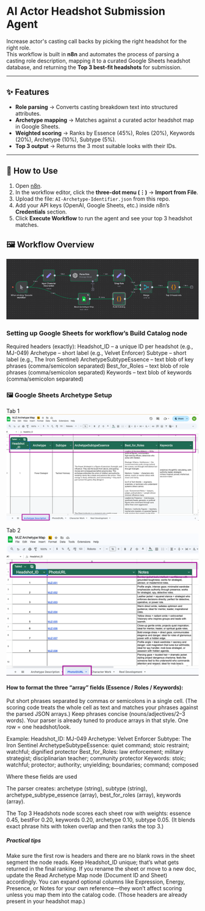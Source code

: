 # AI Actor Headshot Submission Agent

Increase actor's casting call backs by picking the right headshot for the right role.  
This workflow is built in **n8n** and automates the process of parsing a casting role description, mapping it to a curated Google Sheets headshot database, and returning the **Top 3 best-fit headshots** for submission.

---

## ✨ Features
- **Role parsing** → Converts casting breakdown text into structured attributes.  
- **Archetype mapping** → Matches against a curated actor headshot map in Google Sheets.  
- **Weighted scoring** → Ranks by Essence (45%), Roles (20%), Keywords (20%), Archetype (10%), Subtype (5%).  
- **Top 3 output** → Returns the 3 most suitable looks with their IDs.  

---

## 🚀 How to Use

1. Open [n8n](https://n8n.io).  
2. In the workflow editor, click the **three-dot menu (⋮)** → **Import from File**.  
3. Upload the file: `AI-Archetype-Identifier.json` from this repo.  
4. Add your API keys (OpenAI, Google Sheets, etc.) inside n8n’s **Credentials** section.  
5. Click **Execute Workflow** to run the agent and see your top 3 headshot matches.

## 🖼 Workflow Overview

![Workflow Screenshot](Workflow-diagram.png)


### Setting up Google Sheets for workflow’s Build Catalog node

Required headers (exactly):
Headshot_ID – a unique ID per headshot (e.g., MJ-049)
Archetype – short label (e.g., Velvet Enforcer)
Subtype – short label (e.g., The Iron Sentinel)
ArchetypeSubtypeEssence – text blob of key phrases (comma/semicolon separated)
Best_for_Roles – text blob of role phrases (comma/semicolon separated)
Keywords – text blob of keywords (comma/semicolon separated)

### 🖼 Google Sheets Archetype Setup

Tab 1
![Workflow Screenshot](Google-Sheets-Setup.png)

Tab 2
![Workflow Screenshot](Google-Sheets-Setup-2.png)

#### How to format the three “array” fields (Essence / Roles / Keywords):

Put short phrases separated by commas or semicolons in a single cell.
(The scoring code treats the whole cell as text and matches your phrases against the parsed JSON arrays.) 
Keep phrases concise (nouns/adjectives/2–3 words). Your parser is already tuned to produce arrays in that style. 
One row = one headshot/look.

Example: 
Headshot_ID: MJ-049
Archetype: Velvet Enforcer
Subtype: The Iron Sentinel
ArchetypeSubtypeEssence: quiet command; stoic restraint; watchful; dignified protector
Best_for_Roles: law enforcement; military strategist; disciplinarian teacher; community protector
Keywords: stoic; watchful; protector; authority; unyielding; boundaries; command; composed

Where these fields are used

The parser creates:
archetype (string), subtype (string), archetype_subtype_essence (array), best_for_roles (array), keywords (array). 

The Top 3 Headshots node scores each sheet row with weights:
essence 0.45, bestFor 0.20, keywords 0.20, archetype 0.10, subtype 0.05.
(It blends exact phrase hits with token overlap and then ranks the top 3.)

##### Practical tips

Make sure the first row is headers and there are no blank rows in the sheet segment the node reads.
Keep Headshot_ID unique; that’s what gets returned in the final ranking. 
If you rename the sheet or move to a new doc, update the Read Archetype Map node (Document ID and Sheet) accordingly. 
You can expand optional columns like Expression, Energy, Presence, or Notes for your own reference—they won’t affect scoring unless you map them into the catalog code. (Those headers are already present in your headshot map.) 
